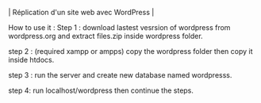 | Réplication d'un site web avec WordPress |

How to use it : Step 1 : download lastest vesrsion of wordpress from wordpress.org and extract files.zip inside wordpress folder.

step 2 : (required xampp or ampps) copy the wordpress folder then copy it inside htdocs.

step 3 : run the server and create new database named wordpresss.

step 4: run localhost/wordpress then continue the steps.